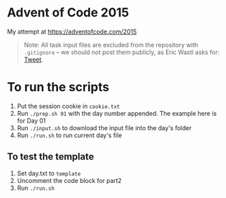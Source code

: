 # Advent of Code 2015

My attempt at <https://adventofcode.com/2015>

> Note: All task input files are excluded from the repository with `.gitignore` – we should not post them publicly, as Eric Wastl asks for: [Tweet](https://twitter.com/ericwastl/status/1465805354214830081).

# To run the scripts
1. Put the session cookie in `cookie.txt`
2. Run `./prep.sh 01` with the day number appended. The example here is for Day 01
3. Run `./input.sh` to download the input file into the day's folder
4. Run `./run.sh` to run current day's file

## To test the template
1. Set day.txt to `template`
2. Uncomment the code block for part2
3. Run `./run.sh`
